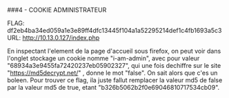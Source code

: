 ###4 - COOKIE ADMINISTRATEUR

FLAG: df2eb4ba34ed059a1e3e89ff4dfc13445f104a1a52295214def1c4fb1693a5c3
URL:  http://10.13.0.127/index.php

En inspectant l'element de la page d'accueil sous firefox, on peut voir dans l'onglet stockage un cookie nomme "i-am-admin",
avec pour valeur "68934a3e9455fa72420237eb05902327", qui une fois dechiffre sur le site "https://md5decrypt.net/" , donne le mot "false".
On sait alors que c'es un boleen.
Pour trouver ce flag, ila  juste fallut remplacer la valeur md5 de false par la valeur md5 de true, etant "b326b5062b2f0e69046810717534cb09".
